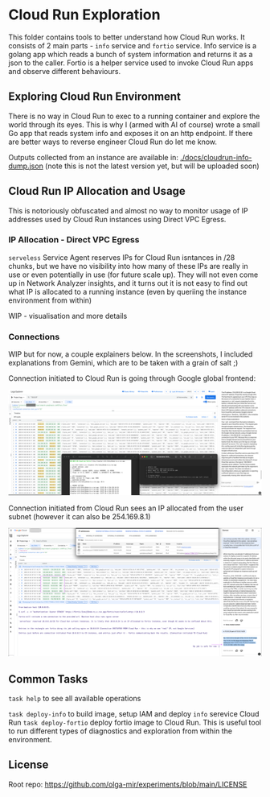 # Cloud Run Exploration

This folder contains tools to better understand how Cloud Run works. It consists of 2 main parts - `info` service and `fortio` service.
Info service is a golang app which reads a bunch of system information and returns it as a json to the caller.
Fortio is a helper service used to invoke Cloud Run apps and observe different behaviours.

## Exploring Cloud Run Environment

There is no way in Cloud Run to exec to a running container and explore the world through its eyes. This is why I (armed with AI of course) wrote a small Go app that reads system info and exposes it on an http endpoint. If there are better ways to reverse engineer Cloud Run do let me know.

Outputs collected from an instance are available in: [./docs/cloudrun-info-dump.json](./docs/cloudrun-info-dump.json) (note this is not the latest version yet, but will be uploaded soon)

## Cloud Run IP Allocation and Usage

This is notoriously obfuscated and almost no way to monitor usage of IP addresses used by Cloud Run instances using Direct VPC Egress.

### IP Allocation - Direct VPC Egress

`serveless` Service Agent reserves IPs for Cloud Run isntances in /28 chunks, but we have no visibility into how many of these IPs are really in use or even potentially in use (for future scale up). They will not even come up in Network Analyzer insights, and it turns out it is not easy to find out what IP is allocated to a running instance (even by queriing the instance environment from within)

WIP - visualisation and more details

### Connections

WIP but for now, a couple explainers below. In the screenshots, I included explanations from Gemini, which are to be taken with a grain of salt ;)

Connection initiated to Cloud Run is going through Google global frontend:

![connection to Cloud Run](./docs/connection-to-cr.png "Connection initiated to Cloud Run is going through Google global frontend")

Connection initiated from Cloud Run sees an IP allocated from the user subnet (however it can also be 254.169.8.1)

![connection from Cloud Run](./docs/connection-cr-to-ip.png "Connection initiated from Cloud Run shows IP from user subnet")


## Common Tasks

`task help` to see all available operations

`task deploy-info` to build image, setup IAM and deploy `info` serevice Cloud Run
`task deploy-fortio` deploy fortio image to Cloud Run. This is useful tool to run different types of diagnostics and exploration from within the environment.


## License

Root repo: https://github.com/olga-mir/experiments/blob/main/LICENSE